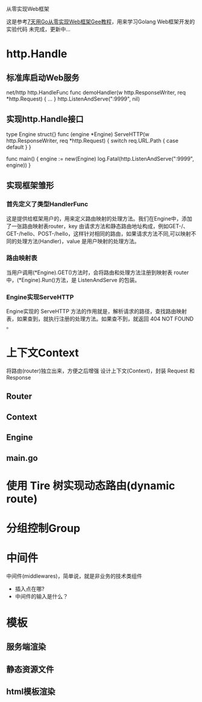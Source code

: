 从零实现Web框架

这是参考[7天用Go从零实现Web框架Gee教程](https://geektutu.com/post/gee.html)，用来学习Golang Web框架开发的实验代码
未完成，更新中...

# http.Handle
## 标准库启动Web服务
net/http
http.HandleFunc
func demoHandler(w http.ResponseWriter, req *http.Request) {
	...
}
http.ListenAndServe(":9999", nil)

## 实现http.Handle接口
type Engine struct{}
func (engine *Engine) ServeHTTP(w http.ResponseWriter, req *http.Request) {
    switch req.URL.Path {
        case 
        default
    }
}

func main() {
	engine := new(Engine)
	log.Fatal(http.ListenAndServe(":9999", engine))
}

## 实现框架雏形
### 首先定义了类型HandlerFunc
这是提供给框架用户的，用来定义路由映射的处理方法。我们在Engine中，添加了一张路由映射表router，key 由请求方法和静态路由地址构成，例如GET-/、GET-/hello、POST-/hello，这样针对相同的路由，如果请求方法不同,可以映射不同的处理方法(Handler)，value 是用户映射的处理方法。
### 路由映射表
当用户调用(*Engine).GET()方法时，会将路由和处理方法注册到映射表 router 中，(*Engine).Run()方法，是 ListenAndServe 的包装。
### Engine实现ServeHTTP
Engine实现的 ServeHTTP 方法的作用就是，解析请求的路径，查找路由映射表，如果查到，就执行注册的处理方法。如果查不到，就返回 404 NOT FOUND 。

# 上下文Context
将路由(router)独立出来，方便之后增强
设计上下文(Context)，封装 Request 和 Response
## Router
## Context 
## Engine
## main.go

# 使用 Tire 树实现动态路由(dynamic route)

# 分组控制Group

# 中间件
中间件(middlewares)，简单说，就是非业务的技术类组件
- 插入点在哪?
- 中间件的输入是什么？

# 模板
## 服务端渲染
## 静态资源文件
## html模板渲染